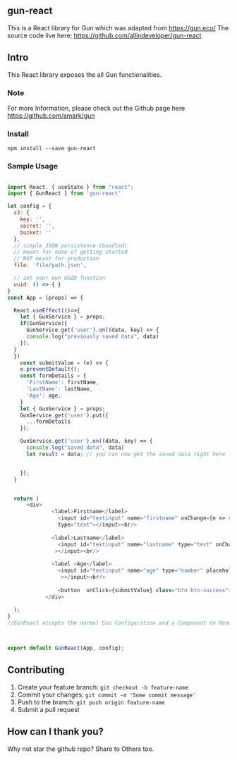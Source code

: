 ## gun-react

This is a React library for Gun which was adapted from https://gun.eco/
The source code live here; https://github.com/allindeveloper/gun-react


## Intro

This React library exposes the all Gun functionalities.

### Note
For more Information, please check out the Github page here https://github.com/amark/gun 

### Install
```
npm install --save gun-react
```


### Sample Usage

```javascript

import React, { useState } from "react";
import { GunReact } from 'gun-react'

let config = {
  s3: {
    key: '',
    secret: '',
    bucket: ''
  },
  // simple JSON persistence (bundled)
  // meant for ease of getting started
  // NOT meant for production
  file: 'file/path.json',

  // set your own UUID function
  uuid: () => { }
}
const App = (props) => {

  React.useEffect(()=>{
    let { GunService } = props;
    if(GunService){
      GunService.get('user').on((data, key) => {
      console.log("previously saved data", data)
    });
  }
  })
    const submitValue = (e) => {
    e.preventDefault();
    const formDetails = {
      'FirstName': firstName,
      'LastName': lastName,
      'Age': age,
    }
    let { GunService } = props;
    GunService.get('user').put({
      ...formDetails
    });

    GunService.get('user').on((data, key) => {
      console.log("saved data", data)
      let result = data; // you can now get the saved data right here


    });
  }


  return (
      <div>
              <label>Firstname</label>
                <input id="textinput" name="firstname" onChange={e => setFirstName(e.target.value)} 
                type="text"></input><br/>
          
              <label>Lastname</label>
                <input id="textinput" name="lastname" type="text" onChange={e => setLastName(e.target.value)} 
               ></input><br/>
           
              <label >Age</label>
                <input id="textinput" name="age" type="number" placeholder="Age" onChange={e => setAge(e.target.value)}
                 ></input><br/>
          
                <button  onClick={submitValue} class="btn btn-success">Ok</button>
            </div>
   
  );
}
//GunReact accepts the normal Gun Configuration and a Component to Render and then returns GunService as a Property



export default GunReact(App, config);


```



## Contributing
1. Create your feature branch: `git checkout -b feature-name`
2. Commit your changes: `git commit -m 'Some commit message'`
3. Push to the branch: `git push origin feature-name`
4. Submit a pull request 

## How can I thank you?

Why not star the github repo? Share to Others too.